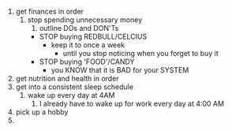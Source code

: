 1. get finances in order
	1. stop spending unnecessary money
		1. outline DOs and DON'Ts
		- STOP buying REDBULL/CELCIUS
			- keep it to once a week
				- until you stop noticing when you forget to buy it
		- STOP buying 'FOOD'/CANDY
			- you KNOW that it is BAD for your SYSTEM
1. get nutrition and health in order
2. get into a consistent sleep schedule
	1. wake up every day at 4AM
		1. I already have to wake up for work every day at 4:00 AM
3. pick up a hobby
4.